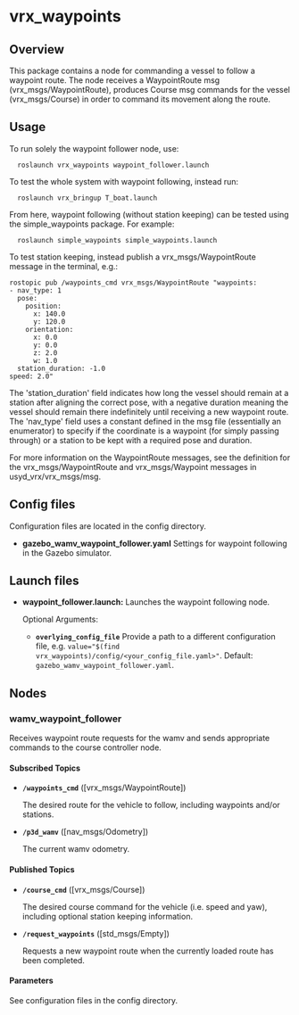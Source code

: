 # vrx_waypoints

## Overview

This package contains a node for commanding a vessel to follow a waypoint route. The
node receives a WaypointRoute msg (vrx_msgs/WaypointRoute), produces Course msg commands
for the vessel (vrx_msgs/Course) in order to command its movement along the route.

## Usage

To run solely the waypoint follower node, use:

	  roslaunch vrx_waypoints waypoint_follower.launch

To test the whole system with waypoint following, instead run:

	  roslaunch vrx_bringup T_boat.launch

From here, waypoint following (without station keeping) can be tested using the simple_waypoints package. For example:

	  roslaunch simple_waypoints simple_waypoints.launch

To test station keeping, instead publish a vrx_msgs/WaypointRoute message in the terminal, e.g.:

```
rostopic pub /waypoints_cmd vrx_msgs/WaypointRoute "waypoints:
- nav_type: 1
  pose:
    position:
      x: 140.0
      y: 120.0
    orientation:
      x: 0.0
      y: 0.0
      z: 2.0
      w: 1.0
  station_duration: -1.0
speed: 2.0"
```

The 'station_duration' field indicates how long the vessel should remain at a station after aligning the correct pose, with a negative duration meaning the vessel should remain there indefinitely until receiving a new waypoint route. The 'nav_type' field uses a constant defined in the msg file (essentially an enumerator) to specify if the coordinate is a waypoint (for simply passing through) or a station to be kept with a required pose and duration. 

For more information on the WaypointRoute messages, see the definition for the vrx_msgs/WaypointRoute and vrx_msgs/Waypoint messages in usyd_vrx/vrx_msgs/msg. 

## Config files

Configuration files are located in the config directory.

* **gazebo_wamv_waypoint_follower.yaml** Settings for waypoint following in the Gazebo simulator.

## Launch files

* **waypoint_follower.launch:** Launches the waypoint following node.

     Optional Arguments:

     - **`overlying_config_file`** Provide a path to a different configuration file, e.g. `value="$(find vrx_waypoints)/config/<your_config_file.yaml>"`. Default: `gazebo_wamv_waypoint_follower.yaml`.

## Nodes

### wamv_waypoint_follower

Receives waypoint route requests for the wamv and sends appropriate commands to the course controller node.

#### Subscribed Topics

* **`/waypoints_cmd`** ([vrx_msgs/WaypointRoute])

	The desired route for the vehicle to follow, including waypoints and/or stations.

* **`/p3d_wamv`** ([nav_msgs/Odometry])

	The current wamv odometry.

#### Published Topics

* **`/course_cmd`** ([vrx_msgs/Course])

	The desired course command for the vehicle (i.e. speed and yaw), including optional station keeping information.

* **`/request_waypoints`** ([std_msgs/Empty])

	Requests a new waypoint route when the currently loaded route has been completed.

#### Parameters

See configuration files in the config directory.
